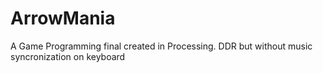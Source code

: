 # ArrowMania
A Game Programming final created in Processing. DDR but without music syncronization on keyboard
